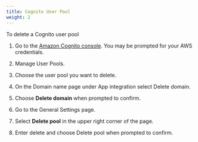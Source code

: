 ```yaml
---
title: Cognito User Pool 
weight: 2
---
```


To delete a Cognito user pool

1. Go to the [Amazon Cognito console](https://console.aws.amazon.com/cognito/home). You may be prompted for your AWS credentials.

2. Manage User Pools.

3. Choose the user pool you want to delete.

4. On the Domain name page under App integration select Delete domain.

5. Choose **Delete domain** when prompted to confirm.

6. Go to the General Settings page.

7. Select **Delete pool** in the upper right corner of the page.

8. Enter delete and choose Delete pool when prompted to confirm.
